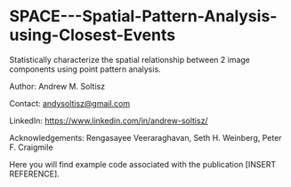 # SPACE---Spatial-Pattern-Analysis-using-Closest-Events
Statistically characterize the spatial relationship between 2 image components using point pattern analysis.



Author: Andrew M. Soltisz

Contact: andysoltisz@gmail.com

LinkedIn: https://www.linkedin.com/in/andrew-soltisz/

Acknowledgements: Rengasayee Veeraraghavan, Seth H. Weinberg, Peter F. Craigmile



Here you will find example code associated with the publication [INSERT REFERENCE].
